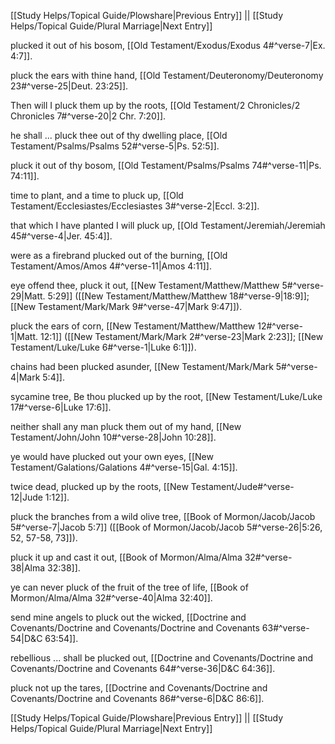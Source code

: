 [[Study Helps/Topical Guide/Plowshare|Previous Entry]]  ||  [[Study Helps/Topical Guide/Plural Marriage|Next Entry]]

 plucked it out of his bosom, [[Old Testament/Exodus/Exodus 4#^verse-7|Ex. 4:7]].

 pluck the ears with thine hand, [[Old Testament/Deuteronomy/Deuteronomy 23#^verse-25|Deut. 23:25]].

 Then will I pluck them up by the roots, [[Old Testament/2 Chronicles/2 Chronicles 7#^verse-20|2 Chr. 7:20]].

 he shall ... pluck thee out of thy dwelling place, [[Old Testament/Psalms/Psalms 52#^verse-5|Ps. 52:5]].

 pluck it out of thy bosom, [[Old Testament/Psalms/Psalms 74#^verse-11|Ps. 74:11]].

 time to plant, and a time to pluck up, [[Old Testament/Ecclesiastes/Ecclesiastes 3#^verse-2|Eccl. 3:2]].

 that which I have planted I will pluck up, [[Old Testament/Jeremiah/Jeremiah 45#^verse-4|Jer. 45:4]].

 were as a firebrand plucked out of the burning, [[Old Testament/Amos/Amos 4#^verse-11|Amos 4:11]].

 eye offend thee, pluck it out, [[New Testament/Matthew/Matthew 5#^verse-29|Matt. 5:29]] ([[New Testament/Matthew/Matthew 18#^verse-9|18:9]]; [[New Testament/Mark/Mark 9#^verse-47|Mark 9:47]]).

 pluck the ears of corn, [[New Testament/Matthew/Matthew 12#^verse-1|Matt. 12:1]] ([[New Testament/Mark/Mark 2#^verse-23|Mark 2:23]]; [[New Testament/Luke/Luke 6#^verse-1|Luke 6:1]]).

 chains had been plucked asunder, [[New Testament/Mark/Mark 5#^verse-4|Mark 5:4]].

 sycamine tree, Be thou plucked up by the root, [[New Testament/Luke/Luke 17#^verse-6|Luke 17:6]].

 neither shall any man pluck them out of my hand, [[New Testament/John/John 10#^verse-28|John 10:28]].

 ye would have plucked out your own eyes, [[New Testament/Galations/Galations 4#^verse-15|Gal. 4:15]].

 twice dead, plucked up by the roots, [[New Testament/Jude#^verse-12|Jude 1:12]].

 pluck the branches from a wild olive tree, [[Book of Mormon/Jacob/Jacob 5#^verse-7|Jacob 5:7]] ([[Book of Mormon/Jacob/Jacob 5#^verse-26|5:26, 52, 57-58, 73]]).

 pluck it up and cast it out, [[Book of Mormon/Alma/Alma 32#^verse-38|Alma 32:38]].

 ye can never pluck of the fruit of the tree of life, [[Book of Mormon/Alma/Alma 32#^verse-40|Alma 32:40]].

 send mine angels to pluck out the wicked, [[Doctrine and Covenants/Doctrine and Covenants/Doctrine and Covenants 63#^verse-54|D&C 63:54]].

 rebellious ... shall be plucked out, [[Doctrine and Covenants/Doctrine and Covenants/Doctrine and Covenants 64#^verse-36|D&C 64:36]].

 pluck not up the tares, [[Doctrine and Covenants/Doctrine and Covenants/Doctrine and Covenants 86#^verse-6|D&C 86:6]].

[[Study Helps/Topical Guide/Plowshare|Previous Entry]]  ||  [[Study Helps/Topical Guide/Plural Marriage|Next Entry]]